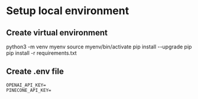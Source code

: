 # Setup local environment

## Create virtual environment
python3 -m venv myenv
source myenv/bin/activate
pip install --upgrade pip
pip install -r requirements.txt

## Create .env file
```
OPENAI_API_KEY=
PINECONE_API_KEY=
```